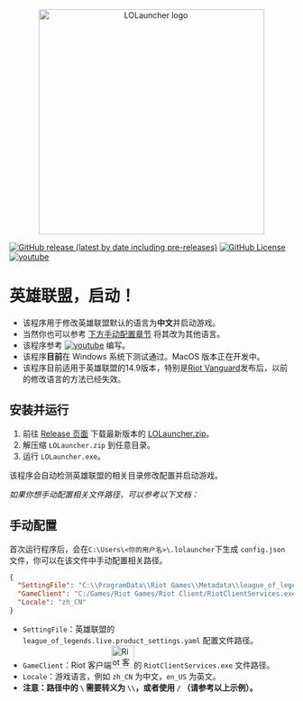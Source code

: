 <div style="text-align:center;">
    <img src="./docs/icon.svg" alt="LOLauncher logo" width="400px">
</div>

[![GitHub release (latest by date including pre-releases)](https://img.shields.io/github/v/release/ChenglongMa/LOLauncher?include_prereleases)](https://github.com/ChenglongMa/LOLauncher/releases/latest)
[![GitHub License](https://img.shields.io/github/license/ChenglongMa/LOLauncher)](https://github.com/ChenglongMa/LOLauncher/blob/main/LICENSE)
[![youtube](https://img.shields.io/badge/参考教程-FF0000?logo=youtube)](https://youtu.be/gNkLY6EAsaU?si=Q-WdWD7Jt7Oyik_w)

# 英雄联盟，启动！

* 该程序用于修改英雄联盟默认的语言为**中文**并启动游戏。
* 当然你也可以参考 [下方手动配置章节](#手动配置) 将其改为其他语言。
* 该程序参考 [![youtube](https://img.shields.io/badge/大神制作的视频教程-FF0000?logo=youtube)](https://youtu.be/gNkLY6EAsaU?si=Q-WdWD7Jt7Oyik_w) 编写。
* 该程序**目前**在 Windows 系统下测试通过。MacOS 版本正在开发中。
* 该程序目前适用于英雄联盟的14.9版本，特别是[Riot Vanguard](https://www.leagueoflegends.com/en-us/news/game-updates/patch-14-9-notes/#patch-vanguard)发布后，以前的修改语言的方法已经失效。

## 安装并运行

1. 前往 [Release 页面](https://github.com/ChenglongMa/LOLauncher/releases/latest) 下载最新版本的 [LOLauncher.zip](https://github.com/ChenglongMa/LOLauncher/releases/latest/download/LOLauncher.zip)。
2. 解压缩 `LOLauncher.zip` 到任意目录。
3. 运行 `LOLauncher.exe`。

该程序会自动检测英雄联盟的相关目录修改配置并启动游戏。

*如果你想手动配置相关文件路径，可以参考以下文档：*

## 手动配置

首次运行程序后，会在`C:\Users\<你的用户名>\.lolauncher`下生成 `config.json` 文件，你可以在该文件中手动配置相关路径。

```json
{
  "SettingFile": "C:\\ProgramData\\Riot Games\\Metadata\\league_of_legends.live\\league_of_legends.live.product_settings.yaml",
  "GameClient": "C:/Games/Riot Games/Riot Client/RiotClientServices.exe",
  "Locale": "zh_CN"
}
```

- `SettingFile`：英雄联盟的 `league_of_legends.live.product_settings.yaml` 配置文件路径。
- `GameClient`：Riot 客户端<img src="./docs/lol_client.ico" alt="Riot 客户端 icon" width="40px">的 `RiotClientServices.exe` 文件路径。
- `Locale`：游戏语言，例如 `zh_CN` 为中文，`en_US` 为英文。
- **注意：路径中的 `\` 需要转义为 `\\`，或者使用 `/` （请参考以上示例）。**